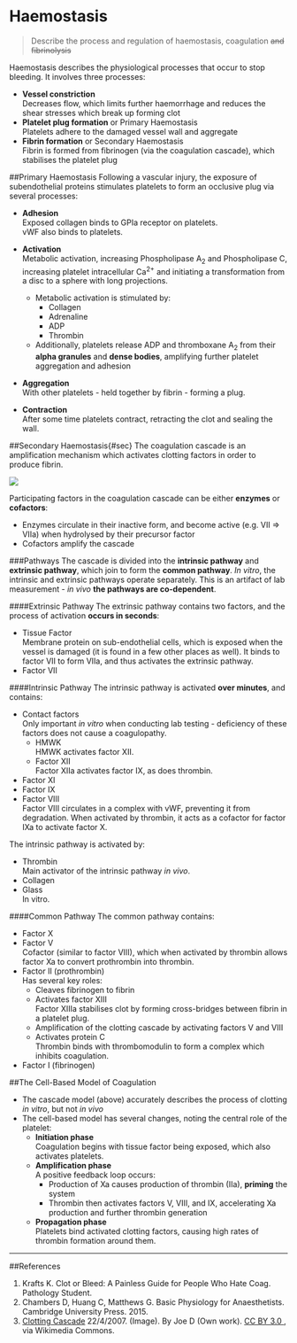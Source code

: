 # Haemostasis
> Describe the process and regulation of haemostasis, coagulation ~~and fibrinolysis~~

Haemostasis describes the physiological processes that occur to stop bleeding. It involves three processes:
* **Vessel constriction**  
  Decreases flow, which limits further haemorrhage and reduces the shear stresses which break up forming clot
* **Platelet plug formation** or Primary Haemostasis  
    Platelets adhere to the damaged vessel wall and aggregate
* **Fibrin formation** or Secondary Haemostasis  
    Fibrin is formed from fibrinogen (via the coagulation cascade), which stabilises the platelet plug


##Primary Haemostasis
Following a vascular injury, the exposure of subendothelial proteins stimulates platelets to form an occlusive plug via several processes:

* **Adhesion**  
    Exposed collagen binds to GPIa receptor on platelets.  
    vWF also binds to platelets.


* **Activation**  
  Metabolic activation, increasing Phospholipase A<sub>2</sub> and Phospholipase C, increasing platelet intracellular Ca<sup>2+</sup> and initiating a transformation from a disc to a sphere with long projections.
    * Metabolic activation is stimulated by:
        * Collagen
        * Adrenaline
        * ADP
        * Thrombin 
    * Additionally, platelets release ADP and thromboxane A<sub>2</sub> from their **alpha granules** and **dense bodies**, amplifying further platelet aggregation and adhesion
    
    
* **Aggregation**  
With other platelets - held together by fibrin - forming a plug.

* **Contraction**  
  After some time platelets contract, retracting the clot and sealing the wall.

##Secondary Haemostasis{#sec}
The coagulation cascade is an amplification mechanism which activates clotting factors in order to produce fibrin.

<img src="\resources\Coagulation_full.svg">


Participating factors in the coagulation cascade can be either **enzymes** or **cofactors**:
* Enzymes circulate in their inactive form, and become active (e.g. VII ⇒ VIIa) when hydrolysed by their precursor factor
* Cofactors amplify the cascade

###Pathways
The cascade is divided into the **intrinsic pathway** and **extrinsic pathway**, which join to form the **common pathway**. *In vitro*, the intrinsic and extrinsic pathways operate separately. This is an artifact of lab measurement - *in vivo* **the pathways are co-dependent**.

####Extrinsic Pathway
The extrinsic pathway contains two factors, and the process of activation **occurs in seconds**:
* Tissue Factor  
Membrane protein on sub-endothelial cells, which is exposed when the vessel is damaged (it is found in a few other places as well). It binds to factor VII to form VIIa, and thus activates the extrinsic pathway.
* Factor VII

####Intrinsic Pathway
The intrinsic pathway is activated **over minutes**, and contains:
* Contact factors  
Only important *in vitro* when conducting lab testing - deficiency of these factors does not cause a coagulopathy.
  * HMWK  
  HMWK activates factor XII.
  * Factor XII  
  Factor XIIa activates factor IX, as does thrombin.
* Factor XI
* Factor IX
* Factor VIII  
Factor VIII circulates in a complex with vWF, preventing it from degradation. When activated by thrombin, it acts as a cofactor for factor IXa to activate factor X.

The intrinsic pathway is activated by:
* Thrombin  
Main activator of the intrinsic pathway *in vivo*.
* Collagen
* Glass  
In vitro.

####Common Pathway
The common pathway contains:
* Factor X
* Factor V  
Cofactor (similar to factor VIII), which when activated by thrombin allows factor Xa to convert prothrombin into thrombin.
* Factor II (prothrombin)  
Has several key roles:
  * Cleaves fibrinogen to fibrin
  * Activates factor XIII  
  Factor XIIIa stabilises clot by forming cross-bridges between fibrin in a platelet plug.
  * Amplification of the clotting cascade by activating factors V and VIII
  * Activates protein C  
  Thrombin binds with thrombomodulin to form a complex which inhibits coagulation.
* Factor I (fibrinogen)


##The Cell-Based Model of Coagulation
* The cascade model (above) accurately describes the process of clotting *in vitro*, but not *in vivo*
* The cell-based model has several changes, noting the central role of the platelet:
  * **Initiation phase**  
  Coagulation begins with tissue factor being exposed, which also activates platelets.
  * **Amplification phase**  
  A positive feedback loop occurs:
    * Production of Xa causes production of thrombin (IIa), **priming** the system
    * Thrombin then activates factors V, VIII, and IX, accelerating Xa production and further thrombin generation
  * **Propagation phase**  
  Platelets bind activated clotting factors, causing high rates of thrombin formation around them.

---
##References
1. Krafts K. Clot or Bleed: A Painless Guide for People Who Hate Coag. Pathology Student.
2. Chambers D, Huang C, Matthews G. Basic Physiology for Anaesthetists. Cambridge University Press. 2015.
3. [Clotting Cascade](https://en.wikipedia.org/wiki/File:Coagulation_full.svg) 22/4/2007. (Image). By Joe D (Own work). [CC BY 3.0 ](http://creativecommons.org/licenses/by/3.0), via Wikimedia Commons.